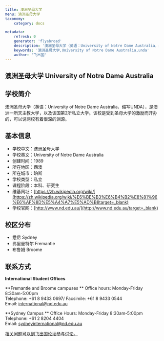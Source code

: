 ```yaml
---
title: 澳洲圣母大学
menu: 澳洲圣母大学
taxonomy:
    category: docs

metadata:
    refresh: 0
    generator: 'flyabroad'
    description: '澳洲圣母大学（英语：University of Notre Dame Australia，缩写UNDA），是澳洲一所天主教大学，以及该国第2所私立大学。该校是受到圣母大学的激励而开办的，可以说两校有着很深的渊源。'
    keywords: '澳洲圣母大学,University of Notre Dame Australia,unda'
    author: '飞出国'
---
```


## 澳洲圣母大学 University of Notre Dame Australia ##

## 学校简介 ##

澳洲圣母大学（英语：University of Notre Dame Australia，缩写UNDA），是澳洲一所天主教大学，以及该国第2所私立大学。该校是受到圣母大学的激励而开办的，可以说两校有着很深的渊源。

## 基本信息 ##

- 学校中文：澳洲圣母大学 
- 学校英文：University of Notre Dame Australia   
- 创建时间：1989  
- 所在地区：西澳      
- 所在城市：珀斯  
- 学校类型：私立   
- 课程阶段：本科、研究生  
- 维基网址：[https://zh.wikipedia.org/wiki/](https://zh.wikipedia.org/wiki/%E6%BE%B3%E6%B4%B2%E8%81%96%E6%AF%8D%E5%A4%A7%E5%AD%B8target=_blank)   
- 学校官网：[http://www.nd.edu.au/](http://www.nd.edu.au/target=_blank)

## 校区分布 ##

- 悉尼 Sydney
- 弗里曼特尔 Fremantle
- 布鲁姆 Broome

## 联系方式 ##

**International Student Offices**

**Fremantle and Broome campuses  **
Office hours: Monday-Friday 8:30am-5:00pm  
Telephone: +61 8 9433 0697/ Facsimile: +61 8 9433 0544  
Email: international@nd.edu.au 

**Sydney Campus  **
Office Hours: Monday-Friday 8:30am-5:00pm   
Telephone: +61 2 8204 4404  
Email: sydneyinternational@nd.edu.au 

[相关问题可以到飞出国论坛参与讨论。](http://bbs.fcgvisa.com/t/17328?target=_blank)